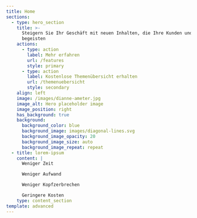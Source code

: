 ```yaml
---
title: Home
sections:
  - type: hero_section
    title: >-
      Steigern Sie Ihr Geschäft mit neuen Inhalten, die Ihre Kunden und Google
      begeisten
    actions:
      - type: action
        label: Mehr erfahren
        url: /features
        style: primary
      - type: action
        label: Kostenlose Themenübersicht erhalten
        url: /themenuebersicht
        style: secondary
    align: left
    image: /images/dianne-ameter.jpg
    image_alt: Hero placeholder image
    image_position: right
    has_background: true
    background:
      background_color: blue
      background_image: images/diagonal-lines.svg
      background_image_opacity: 20
      background_image_size: auto
      background_image_repeat: repeat
  - title: lorem-ipsum
    content: |
      Weniger Zeit

      Weniger Aufwand

      Weniger Kopfzerbrechen

      Geringere Kosten
    type: content_section
template: advanced
---
```

